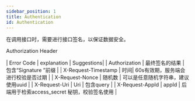 ```yaml
---
sidebar_position: 1
title: Authentication
id: Authentication
---
```


在调用接口时，需要进行接口签名，以保证数据安全。


Authorization Header


|  Error Code | explanation  | Suggestions|
| Authorization | 最终签名的结果 | 包含“Signature ”前缀 |
| X-Request-Timestamp | 时间| 60s有效期，服务端会进行校验是否过期 |
| X-Request-Nonce | 随机数 | 可以是任意随机字符串，建议使用uuid |
| X-Request-Uri | Uri | 包含query |
| X-Request-AppId | appId | 后端用于检索access_secret 秘钥，校验签名使用 |
